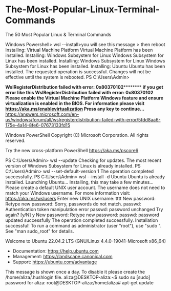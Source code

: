 # The-Most-Popular-Linux-Terminal-Commands
The 50 Most Popular Linux &amp; Terminal Commands

Windows Powershell> wsl --install>you will see this message > then reboot 
Installing: Virtual Machine Platform
Virtual Machine Platform has been installed.
Installing: Windows Subsystem for Linux
Windows Subsystem for Linux has been installed.
Installing: Windows Subsystem for Linux
Windows Subsystem for Linux has been installed.
Installing: Ubuntu
Ubuntu has been installed.
The requested operation is successful. Changes will not be effective until the system is rebooted.
PS C:\Users\Admin>

**WslRegisterDistribution failed with error: 0x80370102**********
**if you get error like this 
WslRegisterDistribution failed with error: 0x80370102
Please enable the Virtual Machine Platform Windows feature and ensure virtualization is enabled in the BIOS.
For information please visit https://aka.ms/enablevirtualization
Press any key to continue...**
https://answers.microsoft.com/en-us/windows/forum/all/wslregisterdistribution-failed-with-error/5fdd8aa6-175e-4a14-8fe6-07673133fd15 



Windows PowerShell
Copyright (C) Microsoft Corporation. All rights reserved.

Try the new cross-platform PowerShell https://aka.ms/pscore6

PS C:\Users\Admin> wsl --update
Checking for updates.
The most recent version of Windows Subsystem for Linux is already installed.
PS C:\Users\Admin> wsl --set-default-version 1
The operation completed successfully.
PS C:\Users\Admin> wsl --install -d Ubuntu
Ubuntu is already installed.
Launching Ubuntu...
Installing, this may take a few minutes...
Please create a default UNIX user account. The username does not need to match your Windows username.
For more information visit: https://aka.ms/wslusers
Enter new UNIX username: tttt
New password:
Retype new password:
Sorry, passwords do not match.
passwd: Authentication token manipulation error
passwd: password unchanged
Try again? [y/N] y
New password:
Retype new password:
passwd: password updated successfully
The operation completed successfully.
Installation successful!
To run a command as administrator (user "root"), use "sudo <command>".
See "man sudo_root" for details.

Welcome to Ubuntu 22.04.2 LTS (GNU/Linux 4.4.0-19041-Microsoft x86_64)

 * Documentation:  https://help.ubuntu.com
 * Management:     https://landscape.canonical.com
 * Support:        https://ubuntu.com/advantage

This message is shown once a day. To disable it please create the
/home/aliza/.hushlogin file.
aliza@DESKTOP-aliza:~$ sudo su
[sudo] password for aliza:
root@DESKTOP-aliza:/home/aliza# apt-get update





